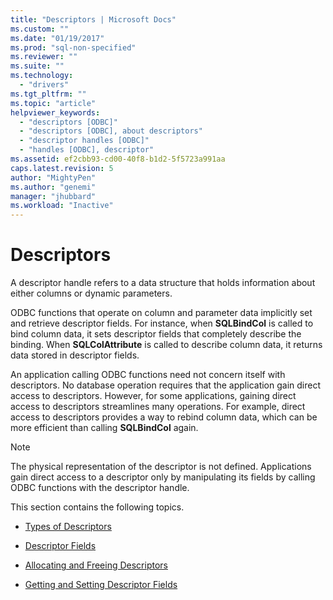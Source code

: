 ```yaml
---
title: "Descriptors | Microsoft Docs"
ms.custom: ""
ms.date: "01/19/2017"
ms.prod: "sql-non-specified"
ms.reviewer: ""
ms.suite: ""
ms.technology: 
  - "drivers"
ms.tgt_pltfrm: ""
ms.topic: "article"
helpviewer_keywords: 
  - "descriptors [ODBC]"
  - "descriptors [ODBC], about descriptors"
  - "descriptor handles [ODBC]"
  - "handles [ODBC], descriptor"
ms.assetid: ef2cbb93-cd00-40f8-b1d2-5f5723a991aa
caps.latest.revision: 5
author: "MightyPen"
ms.author: "genemi"
manager: "jhubbard"
ms.workload: "Inactive"
---
```

# Descriptors
A descriptor handle refers to a data structure that holds information about either columns or dynamic parameters.  
  
 ODBC functions that operate on column and parameter data implicitly set and retrieve descriptor fields. For instance, when **SQLBindCol** is called to bind column data, it sets descriptor fields that completely describe the binding. When **SQLColAttribute** is called to describe column data, it returns data stored in descriptor fields.  
  
 An application calling ODBC functions need not concern itself with descriptors. No database operation requires that the application gain direct access to descriptors. However, for some applications, gaining direct access to descriptors streamlines many operations. For example, direct access to descriptors provides a way to rebind column data, which can be more efficient than calling **SQLBindCol** again.  
  
> [!NOTE]  
>  The physical representation of the descriptor is not defined. Applications gain direct access to a descriptor only by manipulating its fields by calling ODBC functions with the descriptor handle.  
  
 This section contains the following topics.  
  
-   [Types of Descriptors](../../../odbc/reference/develop-app/types-of-descriptors.md)  
  
-   [Descriptor Fields](../../../odbc/reference/develop-app/descriptor-fields.md)  
  
-   [Allocating and Freeing Descriptors](../../../odbc/reference/develop-app/allocating-and-freeing-descriptors.md)  
  
-   [Getting and Setting Descriptor Fields](../../../odbc/reference/develop-app/getting-and-setting-descriptor-fields.md)
